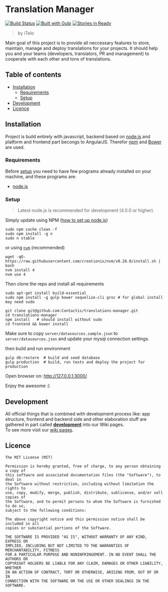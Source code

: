 # Translation Manager 
[![Build Status][travis-ci-image]][travis-ci-project-website]
[![Built with Gulp][gulpjs-image]][gulpjs-website]
[![Stories in Ready][waffle-io-image]][waffle-io-project-website]
> by iTelo

Main goal of this project is to provide all neccessary features to store,
maintain, manage and deploy translations for your projects. It should help you
and your teams (developers, translators, PR and management) to cooperate with
each other and tons of translations.


## Table of contents
* [Installation](#installation)
  * [Requirements](#requirements)
  * [Setup](#setup)
* [Development](#development)
* [Licence](#license)


## Installation
Project is build entirely with javascript, backend based on [node.js][nodejs-website]
and platform and frontend part becongs to AngularJS.  Therefor
[npm](https://www.npmjs.com/) and [Bower](http://bower.io/) are used.

### Requirements
Before [setup](#setup) you need to have few programs already installed on your
machine, and these programs are:
- [node.js][nodejs-website]

### Setup
> Latest node.js is recommended for development (4.0.0 or higher).

Simply update using NPM ([how to set up node.js](https://docs.npmjs.com/getting-started/installing-node))

```
sudo npm cache clean -f
sudo npm install -g n
sudo n stable
```

or using [`nvm`][nvm-github] (recommended)
```
wget -qO- https://raw.githubusercontent.com/creationix/nvm/v0.28.0/install.sh | bash
nvm install 4
nvm use 4
```


Then clone the repo and install all requirements

```
sudo apt-get install build-essential
sudo npm install -g gulp bower sequelize-cli groc # for global install may need sudo

git clone git@github.com:Contactis/translations-manager.git
cd translations-manager
npm install   # should install without sudo
cd frontend && bower install
```

Make sure to copy `server/datasources.sample.json` to `server/datasources.json` and update your mysql connection settings.

then build and run environment

```
gulp db:restore  # build and seed database
gulp production  # build, run tests and deploy the project for production
```

Open browser on: http://127.0.0.1:3000/

Enjoy the awesome :)


## Development
All official things that is combined with development process like: app
structure, frontend and backend side and other elaboration stuff are gathered in part called [**development**][wiki-development] into our Wiki pages.  
To see more visit our [wiki pages][wiki].




## Licence
```
The MIT License (MIT)

Permission is hereby granted, free of charge, to any person obtaining a copy of
this software and associated documentation files (the "Software"), to deal in
the Software without restriction, including without limitation the rights to
use, copy, modify, merge, publish, distribute, sublicense, and/or sell copies of
the Software, and to permit persons to whom the Software is furnished to do so,
subject to the following conditions:

The above copyright notice and this permission notice shall be included in all
copies or substantial portions of the Software.

THE SOFTWARE IS PROVIDED "AS IS", WITHOUT WARRANTY OF ANY KIND, EXPRESS OR
IMPLIED, INCLUDING BUT NOT LIMITED TO THE WARRANTIES OF MERCHANTABILITY, FITNESS
FOR A PARTICULAR PURPOSE AND NONINFRINGEMENT. IN NO EVENT SHALL THE AUTHORS OR
COPYRIGHT HOLDERS BE LIABLE FOR ANY CLAIM, DAMAGES OR OTHER LIABILITY, WHETHER
IN AN ACTION OF CONTRACT, TORT OR OTHERWISE, ARISING FROM, OUT OF OR IN
CONNECTION WITH THE SOFTWARE OR THE USE OR OTHER DEALINGS IN THE SOFTWARE.
```


[nvm-github]: https://github.com/creationix/nvm
[gulpjs-website]: http://www.gulpjs.com
[nodejs-website]: https://nodejs.org
[wiki]: https://github.com/Contactis/translations-manager/wiki
[wiki-development]: https://github.com/Contactis/translations-manager/wiki/Development
[travis-ci-project-website]: https://travis-ci.org/Contactis/translations-manager 
[waffle-io-project-website]: http://waffle.io/Contactis/translations-manager

[waffle-io-image]: https://badge.waffle.io/Contactis/translations-manager.svg?label=ready&title=Ready
[travis-ci-image]: https://travis-ci.org/Contactis/translations-manager.svg?branch=develop
[gulpjs-image]: https://img.shields.io/badge/build%20with-gulp.js-green.svg
[build-with-gulp-image]: https://raw.githubusercontent.com/gulpjs/gulp/e2dd2b6c66409f59082c24585c6989244793d132/built-with-gulp.png
